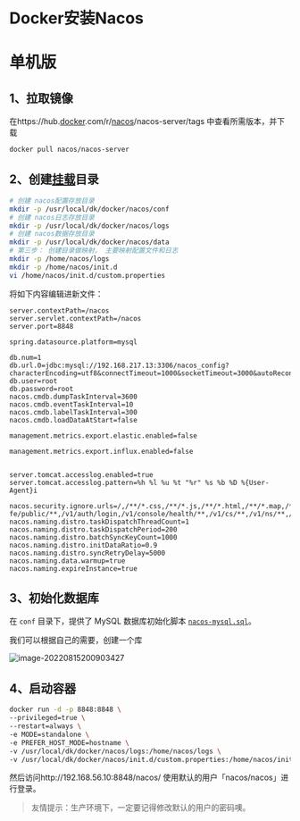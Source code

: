 # Docker安装Nacos

# 单机版

## 1、拉取镜像

在https://hub.[docker](https://so.csdn.net/so/search?q=docker&spm=1001.2101.3001.7020).com/r/[nacos](https://so.csdn.net/so/search?q=nacos&spm=1001.2101.3001.7020)/nacos-server/tags
中查看所需版本，并下载

```bash
docker pull nacos/nacos-server
```

## 2、创建[挂载](https://so.csdn.net/so/search?q=挂载&spm=1001.2101.3001.7020)目录

```bash
# 创建 nacos配置存放目录
mkdir -p /usr/local/dk/docker/nacos/conf  
# 创建 nacos日志存放目录
mkdir -p /usr/local/dk/docker/nacos/logs  
# 创建 nacos数据存放目录
mkdir -p /usr/local/dk/docker/nacos/data  
# 第三步： 创建目录做映射， 主要映射配置文件和日志
mkdir -p /home/nacos/logs
mkdir -p /home/nacos/init.d
vi /home/nacos/init.d/custom.properties
```

将如下内容编辑进新文件：

```properties
server.contextPath=/nacos
server.servlet.contextPath=/nacos
server.port=8848
 
spring.datasource.platform=mysql
 
db.num=1
db.url.0=jdbc:mysql://192.168.217.13:3306/nacos_config?characterEncoding=utf8&connectTimeout=1000&socketTimeout=3000&autoReconnect=true
db.user=root
db.password=root
nacos.cmdb.dumpTaskInterval=3600
nacos.cmdb.eventTaskInterval=10
nacos.cmdb.labelTaskInterval=300
nacos.cmdb.loadDataAtStart=false
 
management.metrics.export.elastic.enabled=false
 
management.metrics.export.influx.enabled=false
 
 
server.tomcat.accesslog.enabled=true
server.tomcat.accesslog.pattern=%h %l %u %t "%r" %s %b %D %{User-Agent}i
 
nacos.security.ignore.urls=/,/**/*.css,/**/*.js,/**/*.html,/**/*.map,/**/*.svg,/**/*.png,/**/*.ico,/console-fe/public/**,/v1/auth/login,/v1/console/health/**,/v1/cs/**,/v1/ns/**,/v1/cmdb/**,/actuator/**,/v1/console/server/**
nacos.naming.distro.taskDispatchThreadCount=1
nacos.naming.distro.taskDispatchPeriod=200
nacos.naming.distro.batchSyncKeyCount=1000
nacos.naming.distro.initDataRatio=0.9
nacos.naming.distro.syncRetryDelay=5000
nacos.naming.data.warmup=true
nacos.naming.expireInstance=true
```

## 3、初始化数据库

在 `conf` 目录下，提供了 MySQL 数据库初始化脚本 [`nacos-mysql.sql`](https://github.com/alibaba/nacos/blob/develop/distribution/conf/nacos-mysql.sql)。

我们可以根据自己的需要，创建一个库

![image-20220815200903427](E:\Development\Typora\images\image-20220815200903427.png)



## 4、启动容器

```bash
docker run -d -p 8848:8848 \
--privileged=true \
--restart=always \
-e MODE=standalone \
-e PREFER_HOST_MODE=hostname \
-v /usr/local/dk/docker/nacos/logs:/home/nacos/logs \
-v /usr/local/dk/docker/nacos/init.d/custom.properties:/home/nacos/init.d/custom.properties --name nacos nacos/nacos-server
```



然后访问http://192.168.56.10:8848/nacos/  使用默认的用户「nacos/nacos」进行登录。

> 友情提示：生产环境下，一定要记得修改默认的用户的密码噢。